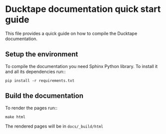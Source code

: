 Ducktape documentation quick start guide
========================================

This file provides a quick guide on how to compile the Ducktape documentation.


Setup the environment
---------------------

To compile the documentation you need Sphinx Python library. To install it and all its dependencies run::

    pip install -r requirements.txt


Build the documentation
-----------------------

To render the pages run::

    make html
    
The rendered pages will be in ``docs/_build/html``

